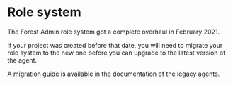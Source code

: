 # Role system

The Forest Admin role system got a complete overhaul in February 2021.

If your project was created before that date, you will need to migrate your role system to the new one before you can upgrade to the latest version of the agent.

A [migration guide](https://docs.forestadmin.com/documentation/v/latest/how-tos/maintain/migrate-to-the-new-role-system) is available in the documentation of the legacy agents.
